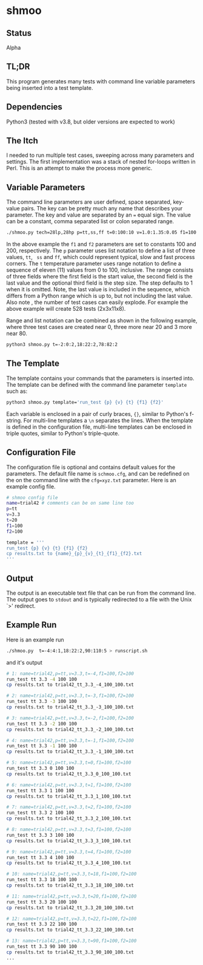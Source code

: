 shmoo
=====

Status
------

Alpha

TL;DR
-----

This program generates many tests with command line variable parameters 
being inserted into a test template.


Dependencies
------------

Python3 (tested with v3.8, but older versions are expected to work)


The Itch
--------

I needed to run multiple test cases, sweeping across many parameters and
settings. The first implementation was a stack of nested for-loops written in 
Perl. This is an attempt to make the process more generic.

Variable Parameters
-------------------

The command line parameters are user defined, space separated, key-value pairs.
The key can be pretty much any name that describes your parameter. The key and
value are separated by an `=` equal sign. The value can be a constant, comma 
separated list or colon separated range. 

```bash
./shmoo.py tech=28lp,28hp p=tt,ss,ff t=0:100:10 v=1.0:1.35:0.05 f1=100 f2=200
```

In the above example the `f1` and `f2` parameters are set to constants 100 and 
200, respectively. The `p` parameter uses list notation to define a list of 
three values, `tt`, ` ss` and `ff`, which could represent typical, slow and 
fast process corners. The `t` temperature parameter uses range notation to
define a sequence of eleven (11) values from 0 to 100, inclusive. The range 
consists of three fields where the first field is the start value, the second 
field is the last value and the optional third field is the step size. The 
step defaults to 1 when it is omitted. Note, the last value is included in the 
sequence, which differs from a Python range which is up to, but not including 
the last value. Also note , the number of test cases can easily explode.  For 
example the above example will create 528 tests (2x3x11x8).

Range and list notation can be combined as shown in the following example,
where three test cases are created near 0, three more near 20 and 3 more near
80.

```bash
python3 shmoo.py t=-2:0:2,18:22:2,78:82:2 
```


The Template
-------------

The template contains your commands that the parameters is inserted into. The template
can be defined with the command line parameter `template` such as:

```bash
python3 shmoo.py template='run_test {p} {v} {t} {f1} {f2}'
```

Each variable is enclosed in a pair of curly braces, `{}`, similar to Python's
f-string. For multi-line templates a `\n` separates the lines.  When the 
template is defined in the configuration file, multi-line templates can be 
enclosed in triple quotes, similar to Python's triple-quote.

Configuration File
------------------

The configuration file is optional and contains default values for the
parameters. The default file name is `schmoo.cfg`, and can be redefined on the
on the command line with the `cfg=xyz.txt` parameter. Here is an example config
file.

```bash
# shmoo config file
name=trial42 # comments can be on same line too
p=tt
v=3.3
t=20
f1=100
f2=100

template = '''
run_test {p} {v} {t} {f1} {f2}
cp results.txt to {name}_{p}_{v}_{t}_{f1}_{f2}.txt
'''
```

Output
------

The output is an executable text file that can be run from the command line.
The output goes to `stdout` and is typically redirected to a file with the
Unix `>' redirect.


Example Run
-----------

Here is an example run

```bash
./shmoo.py  t=-4:4:1,18:22:2,90:110:5 > runscript.sh
```

and it's output

```bash
# 1: name=trial42,p=tt,v=3.3,t=-4,f1=100,f2=100
run_test tt 3.3 -4 100 100
cp results.txt to trial42_tt_3.3_-4_100_100.txt

# 2: name=trial42,p=tt,v=3.3,t=-3,f1=100,f2=100
run_test tt 3.3 -3 100 100
cp results.txt to trial42_tt_3.3_-3_100_100.txt

# 3: name=trial42,p=tt,v=3.3,t=-2,f1=100,f2=100
run_test tt 3.3 -2 100 100
cp results.txt to trial42_tt_3.3_-2_100_100.txt

# 4: name=trial42,p=tt,v=3.3,t=-1,f1=100,f2=100
run_test tt 3.3 -1 100 100
cp results.txt to trial42_tt_3.3_-1_100_100.txt

# 5: name=trial42,p=tt,v=3.3,t=0,f1=100,f2=100
run_test tt 3.3 0 100 100
cp results.txt to trial42_tt_3.3_0_100_100.txt

# 6: name=trial42,p=tt,v=3.3,t=1,f1=100,f2=100
run_test tt 3.3 1 100 100
cp results.txt to trial42_tt_3.3_1_100_100.txt

# 7: name=trial42,p=tt,v=3.3,t=2,f1=100,f2=100
run_test tt 3.3 2 100 100
cp results.txt to trial42_tt_3.3_2_100_100.txt

# 8: name=trial42,p=tt,v=3.3,t=3,f1=100,f2=100
run_test tt 3.3 3 100 100
cp results.txt to trial42_tt_3.3_3_100_100.txt

# 9: name=trial42,p=tt,v=3.3,t=4,f1=100,f2=100
run_test tt 3.3 4 100 100
cp results.txt to trial42_tt_3.3_4_100_100.txt

# 10: name=trial42,p=tt,v=3.3,t=18,f1=100,f2=100
run_test tt 3.3 18 100 100
cp results.txt to trial42_tt_3.3_18_100_100.txt

# 11: name=trial42,p=tt,v=3.3,t=20,f1=100,f2=100
run_test tt 3.3 20 100 100
cp results.txt to trial42_tt_3.3_20_100_100.txt

# 12: name=trial42,p=tt,v=3.3,t=22,f1=100,f2=100
run_test tt 3.3 22 100 100
cp results.txt to trial42_tt_3.3_22_100_100.txt

# 13: name=trial42,p=tt,v=3.3,t=90,f1=100,f2=100
run_test tt 3.3 90 100 100
cp results.txt to trial42_tt_3.3_90_100_100.txt
...

```

